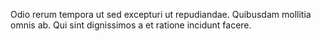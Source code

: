 Odio rerum tempora ut sed excepturi ut repudiandae.
Quibusdam mollitia omnis ab.
Qui sint dignissimos a et ratione incidunt facere.